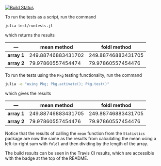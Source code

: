 [![Build Status](https://travis-ci.com/maetshju/testmeansumpackagejl.svg?branch=main)](https://travis-ci.com/maetshju/testmeansumpackagejl)

To run the tests as a script, run the command

```bash
julia test/runtests.jl
```

which returns the results
   
—           | mean method        | foldl method      
------------|--------------------|-------------------
**array 1** | 249.88746883431702 | 249.88746883431705
**array 2** | 79.97860557454474  | 79.97860557454476

To run the tests using the `Pkg` testing functionality, run the command

```bash
julia -e "using Pkg; Pkg.activate(); Pkg.test()"
```

which gives the results

—           | mean method        | foldl method      
------------|--------------------|-------------------
**array 1** | 249.88746883431705 | 249.88746883431705
**array 2** | 79.97860557454476  | 79.97860557454476

Notice that the results of calling the `mean` function from the `Statistics` package are now the same as the results from calculating the mean using a left-to-right sum with `foldl` and then dividing by the length of the array.

The build results can be seen in the Travis CI results, which are accessible with the badge at the top of the README.